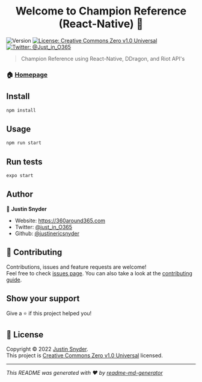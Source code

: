 <h1 align="center">Welcome to Champion Reference (React-Native) 👋</h1>
<p>
  <img alt="Version" src="https://img.shields.io/badge/version-1.0.6-blue.svg?cacheSeconds=2592000" />
  <a href="https://github.com/justinericsnyder/Champion-List-React-Native/blob/master/LICENSE" target="_blank">
    <img alt="License: Creative Commons Zero v1.0 Universal" src="https://img.shields.io/badge/License-Creative Commons Zero v1.0 Universal-yellow.svg" />
  </a>
  <a href="https://twitter.com/Just_In_O365" target="_blank">
    <img alt="Twitter: @Just_in_O365" src="https://img.shields.io/twitter/follow/just_in_O365.svg?style=social" />
  </a>
</p>

> Champion Reference using React-Native, DDragon, and Riot API's

### 🏠 [Homepage](https://360around365.com)

## Install

```sh
npm install
```

## Usage

```sh
npm run start
```

## Run tests

```sh
expo start
```

## Author

👤 **Justin Snyder**

* Website: https://360around365.com
* Twitter: [@just\_in\_O365](https://twitter.com/just\_in\_O365)
* Github: [@justinericsnyder](https://github.com/justinericsnyder)

## 🤝 Contributing

Contributions, issues and feature requests are welcome!<br />Feel free to check [issues page](https://github.com/justinericsnyder/Champion-List-React-Native/issues). You can also take a look at the [contributing guide](https://github.com/justinericsnyder/Champion-List-React-Native/blob/master/CONTRIBUTING.md).

## Show your support

Give a ⭐️ if this project helped you!

## 📝 License

Copyright © 2022 [Justin Snyder](https://github.com/justinericsnyder).<br />
This project is [Creative Commons Zero v1.0 Universal](https://github.com/justinericsnyder/Champion-List-React-Native/blob/master/LICENSE) licensed.

***
_This README was generated with ❤️ by [readme-md-generator](https://github.com/kefranabg/readme-md-generator)_
